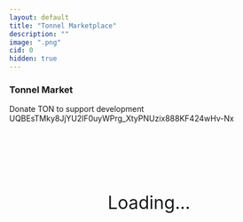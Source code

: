 ```yaml
---
layout: default
title: "Tonnel Marketplace"
description: ""
image: ".png"
cid: 0
hidden: true
---
```


<style>

#list {
  display: grid;
  --fw: min(calc(100vw - 56px),980px);
}
#list .item {
  position: relative;
  background-color: var(--md-sys-color-background);
  box-sizing: border-box;
  overflow: hidden;
  width: 96%;
  margin: 2%;
  border-radius: calc(var(--font)/100*10);
  font-size: 0;
  text-decoration: none;
  /*outline: 1px solid var(--md-sys-color-outline-variant);*/
}
#list .item.bundle {
  display: flex;
  flex-wrap: wrap;
  box-sizing: border-box;
  aspect-ratio: 1;
}
#list .item.bundle .image {
  flex: 1 1 calc(100% / var(--cols));
  width: 100%;
  aspect-ratio: 2;
}
#list img {
  width: 100%;
  height: 100%;
  object-fit: cover;
}
#list .q {
  color: var(--md-sys-color-outline-variant);
  font-size: calc(var(--font)/100*30);
  display: flex;
  justify-content: center;
  align-items: center;
  width: 100%;
  aspect-ratio: 1;
}
#list .id {
  background-color: #0014;
  color: #fff;
  display: flex;
  justify-content: center;
  align-items: center;
  width: 100%;
  height: 10%;
  position: absolute;
  top: 0;
  right: 0;
  transform-origin: center center;
  transform: translateX(45%) rotateZ(45deg) translateY(80%);
  font-size: calc(var(--font)/100*6);
}
#list .price {
  display: flex;
  justify-content: center;
  align-items: center;
  position: absolute;
  bottom: 9%;
  left: 10%;
  font-size: calc(var(--font)/100*8);
  color: #fff;
}
#list .price.stroke {
  -webkit-text-stroke: calc(var(--font)/100*1.5) #000;
}

@media screen and (width > 100px) {
  #list {
    grid-template-columns: repeat(2,1fr);
    --font: calc(var(--fw)/2);
  }
}
@media screen and (width > 500px) {
  #list {
    grid-template-columns: repeat(3,1fr);
    --font: calc(var(--fw)/3);
  }
}
@media screen and (width > 700px) {
  #list {
    grid-template-columns: repeat(4,1fr);
    --font: calc(var(--fw)/4);
  }
}
@media screen and (width > 900px) {
  #list {
    grid-template-columns: repeat(5,1fr);
    --font: calc(var(--fw)/5);
  }
}

.controls {
  display: flex;
  width: 100%;
  height: 48px;
  padding: 4px;
}

.controls button {
  display: flex;
  justify-content: center;
  align-items: center;
  height: 100%;
  aspect-ratio: 1;
  margin: 0;
  min-width: 0;
}

.controls button:first-of-type {
  border-radius: 16px 8px 8px 16px;
}

.controls button:last-of-type {
  border-radius: 8px 16px 16px 8px;
}

.controls input {
  width: calc(100% - 90px);
  height: 100%;
  text-align: center;
  margin: 0 auto;
}

.filteri {
  width: 100%;
  margin: 0;
}
.filterd {
  display: none;
  flex-direction: column;
  overflow: hidden;
  width: 100%;
  max-width: 400px;
  max-height: 256px;
  padding: 8px;
  border-radius: 12px;
  outline: 1px solid var(--md-sys-color-outline-variant);
}
.filterd .filters {
  margin-bottom: 8px;
}
.filterd .filterl {
  padding: 4px;
  overflow-y: auto;
}
.filterd .filterl div img {
  width: 15px;
  margin-left: 4px;
  margin-right: 4px;
}
.filterd .filterl div {
  cursor: pointer;
  padding: 4px;
}
.filterd .filterl div.active {
  border-left: 2px solid var(--md-sys-color-primary-container);
}
.filterd .filterl div.hidden {
  diplay: none;
}

.filters2 {
  width: 100%;
  max-width: 400px;
  display: grid;
  grid-template-columns: auto auto;
  justify-items: center;
  margin: 8px auto;
  gap: 4px;
}

.filters2 select, .filters2 input, .filters2 button {
  width: 100%;
  height: 100%;
}

.filters2 button {
  padding: 6px;
  margin: 0;
}

</style>

### Tonnel Market

<div>Donate TON to support development</div>
<div style="user-select:all;">UQBEsTMky8JjYU2lF0uyWPrg_XtyPNUzix888KF424wHv-Nx</div>
<br>

<div id="loading0" style="display:flex;justify-content:center;align-items:center;aspect-ratio:2;font-size:32px;">
  Loading...
</div>
<div id="loading1" style="display: none;">
  <div id="ton_price"></div>
  <div id="tonnel_price"></div>
  <div id="tonnel_chart"></div>
  <br>
  <div style="width: 100%;max-width: 400px;display: grid;grid-template-columns: auto auto;justify-items: center;margin: 8px auto;gap: 4px;">
    <button id="collectionst" class="filteri" style="border-radius: 11px 4px 2px 4px;">Collection</button>
    <button id="modelst" class="filteri" style="border-radius: 4px 11px 4px 2px;">Model</button>
    <button id="backdropst" class="filteri" style="border-radius: 4px 2px 4px 11px;">Backdrop</button>
    <button id="symbolst" class="filteri" style="border-radius: 2px 4px 11px 4px;">Symbol</button>
  </div>
  <div style="display:flex;align-items:center;justify-content:center;">

    <div id="collectionsd" class="filterd">
      <input id="collectionss" class="filters" type="text" autocomplete="off" placeholder="Search...">
      <div id="collectionsl" class="filterl"></div>
    </div>

    <div id="modelsd" class="filterd" style="display:none">
      <input id="modelss" class="filters" type="text" autocomplete="off" placeholder="Search...">
      <div id="modelsl" class="filterl"></div>
    </div>

    <div id="backdropsd" class="filterd" style="display:none">
      <input id="backdropss" class="filters" type="text" autocomplete="off" placeholder="Search...">
      <div id="backdropsl" class="filterl"></div>
    </div>

    <div id="symbolsd" class="filterd" style="display:none">
      <input id="symbolss" class="filters" type="text" autocomplete="off" placeholder="Search...">
    <div id="symbolsl" class="filterl"></div>
    </div>

  </div>

  <div class="filters2">
    <select id="sort">
      <option value="d">Sort by Latest</option>
      <option value="p0">Sort by Price low to high</option>
      <option value="p1">Sort by Price high to low</option>
      <option value="i">Sort by ID 1,2,3</option>
      <option value="j">Sort by ID 3,2,1</option>
      <option value="r">Sort by Rarity</option>
      <option value="m">Sort by Model</option>
      <option value="b">Sort by Backdrop</option>
      <option value="s">Sort by Symbol</option>
    </select>
    <select id="asset">
      <option value="TON">Ton</option>
      <option value="TONNEL">Tonnel</option>
      <option value="USDT">USDT</option>
    </select>
    <select id="format">
      <option value="def">Price by Asset</option>
      <option value="usd">Price in USD</option>
      <option value="irt">Price in IRT</option>
      <option value="rub">Price in RUB</option>
      <option value="eur">Price in EUR</option>
    </select>
    <select id="tag">
      <option value="all">All Gifts</option>
      <option value="telegram">Telegram</option>
      <option value="premarket">Premarket</option>
      <option value="bundle">Bundles</option>
    </select>
    <input id="numbers" type="text" autocomplete="off" placeholder="Gift ID">
    <button id="btn_s">Search</button>
  </div>

  <div id="list"></div>

  <div class="controls" style="margin-top: 8px;">
    <button id="btn_q"><</button>
    <input id="pagei" type="text" autocomplete="off">
    <button id="btn_p">></button>
  </div>
  <!--h3>Donations</h3>
  <div id="donations"></div-->
</div>

<script src="./js/telegram-web-app.js?{{site.time|date:'%s%N'}}"></script>
<script>
window.Telegram.WebApp.disableVerticalSwipes();
</script>
<script src="./js/tonnel-market.js?{{site.time|date:'%s%N'}}"></script>
<script>

/*(async () => {
  const crc16 = (data) => {
    let reg = 0;
    const message = new Uint8Array(data.length+2);
    message.set(data);
    for (let byte of message) {
      let mask = 0x80;
      while (mask>0) {
        reg <<= 1;
        if (byte&mask) {
          reg += 1;
        }
        mask >>= 1
        if (reg>0xffff) {
          reg &= 0xffff;
          reg ^= 0x1021;
        }
      }
    }
    return new Uint8Array([Math.floor(reg/256),reg%256]);
  }
  const raw2friendly = (raw,bounceable = true,testnet = false) => {
    try {
      raw = raw.split(":");
      const workchain = raw[0];
      raw = raw[1];
      let bytes = [(bounceable?0x11:0x51)|(testnet?0x80:0),workchain=="-1"?0xFF:parseInt(workchain)];
      for (let i=0;i<32;i++) bytes.push(+("0x"+raw[i*2]+raw[i*2+1]));
      const crc = crc16(bytes.slice(0,34));
      bytes.push(crc[0],crc[1]);
      return btoa(String.fromCodePoint(...bytes)).replace(/\+/g,"-").replace(/\//g,"_");
    } catch (error) {
      throw new Error("Failed to parse address :(");
    }
  }
  const w = "0:44b13324cbc263614da5174bb258fae0fd7b723cd5338b1f3cf0a178db8c07bf";
  const fix_address = (a) => a.substr(2,4)+".."+a.substr(a.length-4);
  const data = await (await fetch(`https://tonapi.io/v2/accounts/${w}/events?limit=32&start_date=1717627010`)).json();
  data.events.forEach(event => {
    const action = event.actions[0];
    const preview = action.simple_preview;
    const sender = action[action.type]?.sender?.address;
    const recipient = action[action.type]?.recipient?.address;
    if (recipient==w && sender!=w && action.type!="NftItemTransfer" && ((action.type=="JettonTransfer" && action.JettonTransfer.jetton.verification=="whitelist") || action[action.type].amount>50000000)) {
      const name = preview.accounts?.[0]?.name || fix_address(raw2friendly(preview.accounts?.[0]?.address,false)) || sender;
      const line = document.createElement("div");
      line.innerHTML = `<a href="https://tonviewer.com/transaction/${action.base_transactions?.[0]}" target="_blank">${name}</a> has donated ${preview.value}`;
      donations.appendChild(line);
    }
  });
})();*/

</script>
